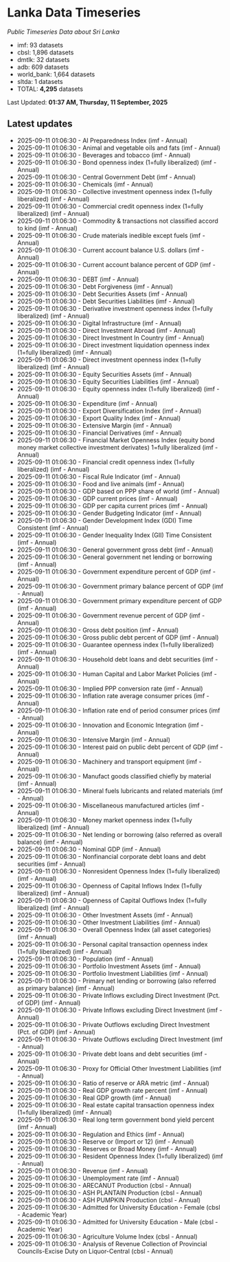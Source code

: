 # Lanka Data Timeseries
*Public Timeseries Data about Sri Lanka*

* imf: 93 datasets
* cbsl: 1,896 datasets
* dmtlk: 32 datasets
* adb: 609 datasets
* world_bank: 1,664 datasets
* sltda: 1 datasets
* TOTAL: **4,295** datasets

Last Updated: **01:37 AM, Thursday, 11 September, 2025**

## Latest updates

* 2025-09-11 01:06:30 - AI Preparedness Index (imf - Annual)
* 2025-09-11 01:06:30 - Animal and vegetable oils and fats (imf - Annual)
* 2025-09-11 01:06:30 - Beverages and tobacco (imf - Annual)
* 2025-09-11 01:06:30 - Bond openness index (1=fully liberalized) (imf - Annual)
* 2025-09-11 01:06:30 - Central Government Debt (imf - Annual)
* 2025-09-11 01:06:30 - Chemicals (imf - Annual)
* 2025-09-11 01:06:30 - Collective investment openness index (1=fully liberalized) (imf - Annual)
* 2025-09-11 01:06:30 - Commercial credit openness index (1=fully liberalized) (imf - Annual)
* 2025-09-11 01:06:30 - Commodity & transactions not classified accord to kind (imf - Annual)
* 2025-09-11 01:06:30 - Crude materials inedible except fuels (imf - Annual)
* 2025-09-11 01:06:30 - Current account balance U.S. dollars (imf - Annual)
* 2025-09-11 01:06:30 - Current account balance percent of GDP (imf - Annual)
* 2025-09-11 01:06:30 - DEBT (imf - Annual)
* 2025-09-11 01:06:30 - Debt Forgiveness (imf - Annual)
* 2025-09-11 01:06:30 - Debt Securities Assets (imf - Annual)
* 2025-09-11 01:06:30 - Debt Securities Liabilities (imf - Annual)
* 2025-09-11 01:06:30 - Derivative investment openness index (1=fully liberalized) (imf - Annual)
* 2025-09-11 01:06:30 - Digital Infrastructure (imf - Annual)
* 2025-09-11 01:06:30 - Direct Investment Abroad (imf - Annual)
* 2025-09-11 01:06:30 - Direct Investment In Country (imf - Annual)
* 2025-09-11 01:06:30 - Direct investment liquidation openness index (1=fully liberalized) (imf - Annual)
* 2025-09-11 01:06:30 - Direct investment openness index (1=fully liberalized) (imf - Annual)
* 2025-09-11 01:06:30 - Equity Securities Assets (imf - Annual)
* 2025-09-11 01:06:30 - Equity Securities Liabilities (imf - Annual)
* 2025-09-11 01:06:30 - Equity openness index (1=fully liberalized) (imf - Annual)
* 2025-09-11 01:06:30 - Expenditure (imf - Annual)
* 2025-09-11 01:06:30 - Export Diversification Index (imf - Annual)
* 2025-09-11 01:06:30 - Export Quality Index (imf - Annual)
* 2025-09-11 01:06:30 - Extensive Margin (imf - Annual)
* 2025-09-11 01:06:30 - Financial Derivatives (imf - Annual)
* 2025-09-11 01:06:30 - Financial Market Openness Index (equity bond money market collective investment derivates) 1=fully liberalized (imf - Annual)
* 2025-09-11 01:06:30 - Financial credit openness index (1=fully liberalized) (imf - Annual)
* 2025-09-11 01:06:30 - Fiscal Rule Indicator (imf - Annual)
* 2025-09-11 01:06:30 - Food and live animals (imf - Annual)
* 2025-09-11 01:06:30 - GDP based on PPP share of world (imf - Annual)
* 2025-09-11 01:06:30 - GDP current prices (imf - Annual)
* 2025-09-11 01:06:30 - GDP per capita current prices (imf - Annual)
* 2025-09-11 01:06:30 - Gender Budgeting Indicator (imf - Annual)
* 2025-09-11 01:06:30 - Gender Development Index (GDI) Time Consistent (imf - Annual)
* 2025-09-11 01:06:30 - Gender Inequality Index (GII) Time Consistent (imf - Annual)
* 2025-09-11 01:06:30 - General government gross debt (imf - Annual)
* 2025-09-11 01:06:30 - General government net lending or borrowing (imf - Annual)
* 2025-09-11 01:06:30 - Government expenditure percent of GDP (imf - Annual)
* 2025-09-11 01:06:30 - Government primary balance percent of GDP (imf - Annual)
* 2025-09-11 01:06:30 - Government primary expenditure percent of GDP (imf - Annual)
* 2025-09-11 01:06:30 - Government revenue percent of GDP (imf - Annual)
* 2025-09-11 01:06:30 - Gross debt position (imf - Annual)
* 2025-09-11 01:06:30 - Gross public debt percent of GDP (imf - Annual)
* 2025-09-11 01:06:30 - Guarantee openness index (1=fully liberalized) (imf - Annual)
* 2025-09-11 01:06:30 - Household debt loans and debt securities (imf - Annual)
* 2025-09-11 01:06:30 - Human Capital and Labor Market Policies (imf - Annual)
* 2025-09-11 01:06:30 - Implied PPP conversion rate (imf - Annual)
* 2025-09-11 01:06:30 - Inflation rate average consumer prices (imf - Annual)
* 2025-09-11 01:06:30 - Inflation rate end of period consumer prices (imf - Annual)
* 2025-09-11 01:06:30 - Innovation and Economic Integration (imf - Annual)
* 2025-09-11 01:06:30 - Intensive Margin (imf - Annual)
* 2025-09-11 01:06:30 - Interest paid on public debt percent of GDP (imf - Annual)
* 2025-09-11 01:06:30 - Machinery and transport equipment (imf - Annual)
* 2025-09-11 01:06:30 - Manufact goods classified chiefly by material (imf - Annual)
* 2025-09-11 01:06:30 - Mineral fuels lubricants and related materials (imf - Annual)
* 2025-09-11 01:06:30 - Miscellaneous manufactured articles (imf - Annual)
* 2025-09-11 01:06:30 - Money market openness index (1=fully liberalized) (imf - Annual)
* 2025-09-11 01:06:30 - Net lending or borrowing (also referred as overall balance) (imf - Annual)
* 2025-09-11 01:06:30 - Nominal GDP (imf - Annual)
* 2025-09-11 01:06:30 - Nonfinancial corporate debt loans and debt securities (imf - Annual)
* 2025-09-11 01:06:30 - Nonresident Openness Index (1=fully liberalized) (imf - Annual)
* 2025-09-11 01:06:30 - Openness of Capital Inflows Index (1=fully liberalized) (imf - Annual)
* 2025-09-11 01:06:30 - Openness of Capital Outflows Index (1=fully liberalized) (imf - Annual)
* 2025-09-11 01:06:30 - Other Investment Assets (imf - Annual)
* 2025-09-11 01:06:30 - Other Investment Liabilities (imf - Annual)
* 2025-09-11 01:06:30 - Overall Openness Index (all asset categories) (imf - Annual)
* 2025-09-11 01:06:30 - Personal capital transaction openness index (1=fully liberalized) (imf - Annual)
* 2025-09-11 01:06:30 - Population (imf - Annual)
* 2025-09-11 01:06:30 - Portfolio Investment Assets (imf - Annual)
* 2025-09-11 01:06:30 - Portfolio Investment Liabilities (imf - Annual)
* 2025-09-11 01:06:30 - Primary net lending or borrowing (also referred as primary balance) (imf - Annual)
* 2025-09-11 01:06:30 - Private Inflows excluding Direct Investment (Pct. of GDP) (imf - Annual)
* 2025-09-11 01:06:30 - Private Inflows excluding Direct Investment (imf - Annual)
* 2025-09-11 01:06:30 - Private Outflows excluding Direct Investment (Pct. of GDP) (imf - Annual)
* 2025-09-11 01:06:30 - Private Outflows excluding Direct Investment (imf - Annual)
* 2025-09-11 01:06:30 - Private debt loans and debt securities (imf - Annual)
* 2025-09-11 01:06:30 - Proxy for Official Other Investment Liabilities (imf - Annual)
* 2025-09-11 01:06:30 - Ratio of reserve or ARA metric (imf - Annual)
* 2025-09-11 01:06:30 - Real GDP growth rate percent (imf - Annual)
* 2025-09-11 01:06:30 - Real GDP growth (imf - Annual)
* 2025-09-11 01:06:30 - Real estate capital transaction openness index (1=fully liberalized) (imf - Annual)
* 2025-09-11 01:06:30 - Real long term government bond yield percent (imf - Annual)
* 2025-09-11 01:06:30 - Regulation and Ethics (imf - Annual)
* 2025-09-11 01:06:30 - Reserve or (Import or 12) (imf - Annual)
* 2025-09-11 01:06:30 - Reserves or Broad Money (imf - Annual)
* 2025-09-11 01:06:30 - Resident Openness Index (1=fully liberalized) (imf - Annual)
* 2025-09-11 01:06:30 - Revenue (imf - Annual)
* 2025-09-11 01:06:30 - Unemployment rate (imf - Annual)
* 2025-09-11 01:06:30 - ARECANUT Production (cbsl - Annual)
* 2025-09-11 01:06:30 - ASH PLANTAIN Production (cbsl - Annual)
* 2025-09-11 01:06:30 - ASH PUMPKIN Production (cbsl - Annual)
* 2025-09-11 01:06:30 - Admitted for University Education - Female (cbsl - Academic Year)
* 2025-09-11 01:06:30 - Admitted for University Education - Male (cbsl - Academic Year)
* 2025-09-11 01:06:30 - Agriculture Volume Index (cbsl - Annual)
* 2025-09-11 01:06:30 - Analysis of Revenue Collection of Provincial Councils-Excise Duty on Liquor-Central (cbsl - Annual)